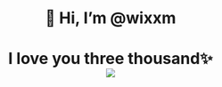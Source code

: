 

<h1 align="center">
👋 Hi, I’m @wixxm
</div>
<h1 align="center">
I love you three thousand✨
</div>

<div align="center">
 <small><img src="https://v1.jinrishici.com/all.svg?font-size=24&spacing=6"></small>
</div>


<!---
wixxm/wixxm is a ✨ special ✨ repository because its `README.md` (this file) appears on your GitHub profile.
You can click the Preview link to take a look at your changes.
--->

